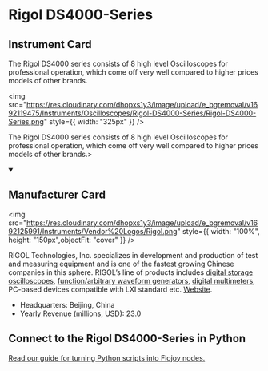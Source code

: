 
# Rigol DS4000-Series

## Instrument Card

<div className="flex">

<div>

The Rigol DS4000 series consists of 8 high level Oscilloscopes for professional operation, which come off very well compared to higher prices models of other brands.

</div>

<img src="https://res.cloudinary.com/dhopxs1y3/image/upload/e_bgremoval/v1692119475/Instruments/Oscilloscopes/Rigol-DS4000-Series/Rigol-DS4000-Series.png" style={{ width: "325px" }} />

</div>

The Rigol DS4000 series consists of 8 high level Oscilloscopes for professional operation, which come off very well compared to higher prices models of other brands.>

<details open>
<summary><h2>Manufacturer Card</h2></summary>

<img src="https://res.cloudinary.com/dhopxs1y3/image/upload/e_bgremoval/v1692125991/Instruments/Vendor%20Logos/Rigol.png" style={{ width: "100%", height: "150px",objectFit: "cover" }} />

RIGOL Technologies, Inc. specializes in development and production of test and measuring equipment and is one of the fastest growing Chinese companies in this sphere.
RIGOL’s line of products includes [digital storage oscilloscopes](https://www.tmatlantic.com/e-store/index.php?SECTION_ID=227), [function/arbitrary waveform generators](https://www.tmatlantic.com/e-store/index.php?SECTION_ID=230), [digital multimeters](https://www.tmatlantic.com/e-store/index.php?SECTION_ID=233), PC-based devices compatible with LXI standard etc. <a href="https://www.rigol.com/">Website</a>.

<ul>
  <li>Headquarters: Beijing, China</li>
  <li>Yearly Revenue (millions, USD): 23.0</li>
</ul>
</details>

## Connect to the Rigol DS4000-Series in Python

[Read our guide for turning Python scripts into Flojoy nodes.](https://docs.flojoy.ai/custom-nodes/creating-custom-node/)


